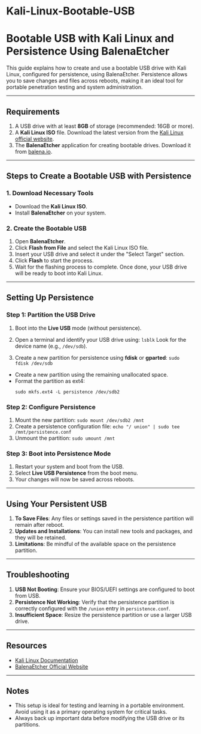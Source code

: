 # Kali-Linux-Bootable-USB
# Bootable USB with Kali Linux and Persistence Using BalenaEtcher

This guide explains how to create and use a bootable USB drive with Kali Linux, configured for persistence, using BalenaEtcher. Persistence allows you to save changes and files across reboots, making it an ideal tool for portable penetration testing and system administration.

---

## Requirements

1. A USB drive with at least **8GB** of storage (recommended: 16GB or more).
2. A **Kali Linux ISO** file. Download the latest version from the [Kali Linux official website](https://www.kali.org/get-kali/).
3. The **BalenaEtcher** application for creating bootable drives. Download it from [balena.io](https://www.balena.io/etcher/).

---

## Steps to Create a Bootable USB with Persistence

### 1. Download Necessary Tools
- Download the **Kali Linux ISO**.
- Install **BalenaEtcher** on your system.

### 2. Create the Bootable USB
1. Open **BalenaEtcher**.
2. Click **Flash from File** and select the Kali Linux ISO file.
3. Insert your USB drive and select it under the "Select Target" section.
4. Click **Flash** to start the process.
5. Wait for the flashing process to complete. Once done, your USB drive will be ready to boot into Kali Linux.

---

## Setting Up Persistence

### Step 1: Partition the USB Drive
1. Boot into the **Live USB** mode (without persistence).
2. Open a terminal and identify your USB drive using:
`lsblk`
Look for the device name (e.g., `/dev/sdb`).

3. Create a new partition for persistence using **fdisk** or **gparted**:
`sudo fdisk /dev/sdb`
- Create a new partition using the remaining unallocated space.
- Format the partition as ext4:
  ```
  sudo mkfs.ext4 -L persistence /dev/sdb2
  ```

### Step 2: Configure Persistence
1. Mount the new partition:
`sudo mount /dev/sdb2 /mnt`
2. Create a persistence configuration file:
`echo "/ union" | sudo tee /mnt/persistence.conf`
3. Unmount the partition:
`sudo umount /mnt`

### Step 3: Boot into Persistence Mode
1. Restart your system and boot from the USB.
2. Select **Live USB Persistence** from the boot menu.
3. Your changes will now be saved across reboots.

---

## Using Your Persistent USB

1. **To Save Files**: Any files or settings saved in the persistence partition will remain after reboot.
2. **Updates and Installations**: You can install new tools and packages, and they will be retained.
3. **Limitations**: Be mindful of the available space on the persistence partition.

---

## Troubleshooting

1. **USB Not Booting**: Ensure your BIOS/UEFI settings are configured to boot from USB.
2. **Persistence Not Working**: Verify that the persistence partition is correctly configured with the `/union` entry in `persistence.conf`.
3. **Insufficient Space**: Resize the persistence partition or use a larger USB drive.

---

## Resources

- [Kali Linux Documentation](https://www.kali.org/docs/)
- [BalenaEtcher Official Website](https://www.balena.io/etcher/)

---

## Notes

- This setup is ideal for testing and learning in a portable environment. Avoid using it as a primary operating system for critical tasks.
- Always back up important data before modifying the USB drive or its partitions.
